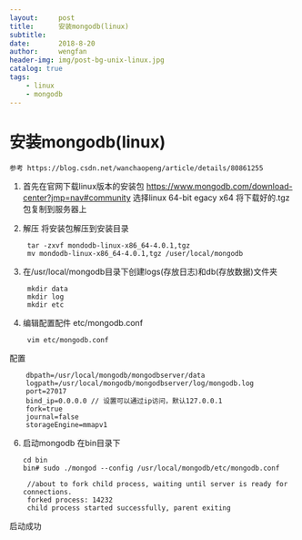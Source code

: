 ```yaml
---
layout:     post
title:      安装mongodb(linux)
subtitle:   
date:       2018-8-20
author:     wengfan
header-img: img/post-bg-unix-linux.jpg
catalog: true
tags:
    - linux
    - mongodb
---
```


# 安装mongodb(linux)
    参考 https://blog.csdn.net/wanchaopeng/article/details/80861255
1. 首先在官网下载linux版本的安装包
    https://www.mongodb.com/download-center?jmp=nav#community
    选择linux 64-bit egacy x64
    将下载好的.tgz包复制到服务器上

2. 解压
将安装包解压到安装目录
   ```
    tar -zxvf mondodb-linux-x86_64-4.0.1,tgz
    mv mondodb-linux-x86_64-4.0.1,tgz /user/local/mongodb
   ```

3. 在/usr/local/mongodb目录下创建logs(存放日志)和db(存放数据)文件夹
   ```
    mkdir data
    mkdir log
    mkdir etc
   ```

4. 编辑配置配件 etc/mongodb.conf
   ```
    vim etc/mongodb.conf
   ```
配置
```
    dbpath=/usr/local/mongodb/mongodbserver/data
    logpath=/usr/local/mongodb/mongodbserver/log/mongodb.log
    port=27017
    bind_ip=0.0.0.0 // 设置可以通过ip访问，默认127.0.0.1
    fork=true
    journal=false
    storageEngine=mmapv1
```

6. 启动mongodb
在bin目录下
   ```
   cd bin
   bin# sudo ./mongod --config /usr/local/mongodb/etc/mongodb.conf

    //about to fork child process, waiting until server is ready for connections.
    forked process: 14232
    child process started successfully, parent exiting
    ```
启动成功
